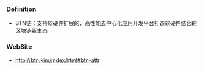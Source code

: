 
### Definition
- BTN链：支持软硬件扩展的，高性能去中心化应用开发平台打造软硬件结合的区块链新生态

### WebSite
- http://btn.kim/index.html#btn-attr